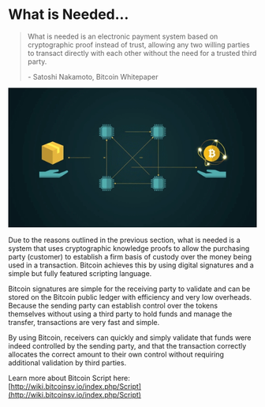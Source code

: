 # What is Needed...

> What is needed is an electronic payment system based on cryptographic proof instead of trust, allowing any two willing parties to transact directly with each other without the need for a trusted third party.
>
> \- Satoshi Nakamoto, Bitcoin Whitepaper

![](<../.gitbook/assets/Theory - Introduction - What is needed.gif>)

Due to the reasons outlined in the previous section, what is needed is a system that uses cryptographic knowledge proofs to allow the purchasing party (customer) to establish a firm basis of custody over the money being used in a transaction. Bitcoin achieves this by using digital signatures and a simple but fully featured scripting language.

Bitcoin signatures are simple for the receiving party to validate and can be stored on the Bitcoin public ledger with efficiency and very low overheads. Because the sending party can establish control over the tokens themselves without using a third party to hold funds and manage the transfer, transactions are very fast and simple.

By using Bitcoin, receivers can quickly and simply validate that funds were indeed controlled by the sending party, and that the transaction correctly allocates the correct amount to their own control without requiring additional validation by third parties.&#x20;

Learn more about Bitcoin Script here: [http://wiki.bitcoinsv.io/index.php/Script](http://wiki.bitcoinsv.io/index.php/Script)
